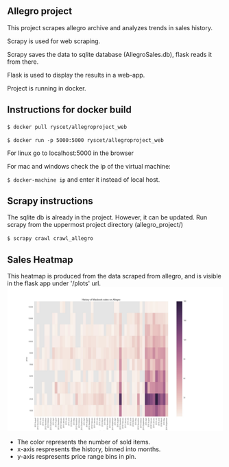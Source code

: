 Allegro project
---------------
This project scrapes allegro archive and analyzes trends in sales history.


Scrapy is used for web scraping. 


Scrapy saves the data to sqlite database (AllegroSales.db), flask reads it from there.


Flask is used to display the results in a web-app.


Project is running in docker.



Instructions for docker build
-----------------------------


`$ docker pull ryscet/allegroproject_web`

`$ docker run -p 5000:5000 ryscet/allegroproject_web`

For linux go to localhost:5000 in the browser

For mac and windows check the ip of the virtual machine:

`$ docker-machine ip`
and enter it instead of local host.

Scrapy instructions
-------------------
The sqlite db is already in the project. However, it can be updated.
Run scrapy from the uppermost project directory (allegro_project/)

`$ scrapy crawl crawl_allegro`

Sales Heatmap
-------------
This heatmap is produced from the data scraped from allegro, and is visible in the flask app under '/plots' url.
![alt text](https://github.com/ryscet/allegro_project/blob/master/allegro_flask_app/static/plots/heatmap.jpg "Sales Heatmap")

* The color represents the number of sold items. 
* x-axis respresents the history, binned into months. 
* y-axis respresents price range bins in pln. 


